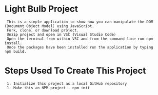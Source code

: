 # Light Bulb Project
     This is a simple application to show how you can manipulate the DOM (Document Object Model) using JavaScript.  
     Fork, clone, or download project.
     Unzip project and open in VSC (Visual Studio Code)
     Open the terminal from within VSC and from the command line run npm install.
     Once the packages have been installed run the application by typing npm build.

# Steps Used To Create This Project
     1. Initialize this project as a local GitHub repository
     1. Make this an NPM project - npm init
